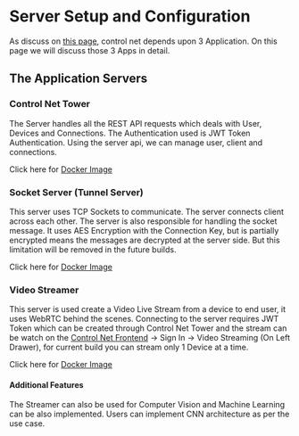 # Server Setup and Configuration

As discuss on [this page](/), control net depends upon 3 Application. On this page we will discuss those 3 Apps in detail.

## The Application Servers

### Control Net Tower

The Server handles all the REST API requests which deals with User, Devices and Connections. The Authentication used is JWT Token Authentication. Using the server api, we can manage user, client and connections.

Click here for [Docker Image](https://hub.docker.com/repository/docker/mayank31313/ior-backend)


### Socket Server (Tunnel Server)

This server uses TCP Sockets to communicate. The server connects client across each other. The server is also responsible for handling the socket message. It uses AES Encryption with the Connection Key, but is partially encrypted means the messages are decrypted at the server side. But this limitation will be removed in the future builds.

Click here for [Docker Image](https://hub.docker.com/repository/docker/mayank31313/socket-server)


### Video Streamer

This server is used create a Video Live Stream from a device to end user, it uses WebRTC behind the scenes. Connecting to the server requires JWT Token which can be created through Control Net Tower and the stream can be watch on the [Control Net Frontend](https://mayank31313.github.io/controlnet/index.html#/) -> Sign In -> Video Streaming (On Left Drawer), for current build you can stream only 1 Device at a time.

Click here for [Docker Image](https://hub.docker.com/repository/docker/mayank31313/video-server)

#### Additional Features

The Streamer can also be used for Computer Vision and Machine Learning can be also implemented. Users can implement CNN architecture as per the use case.